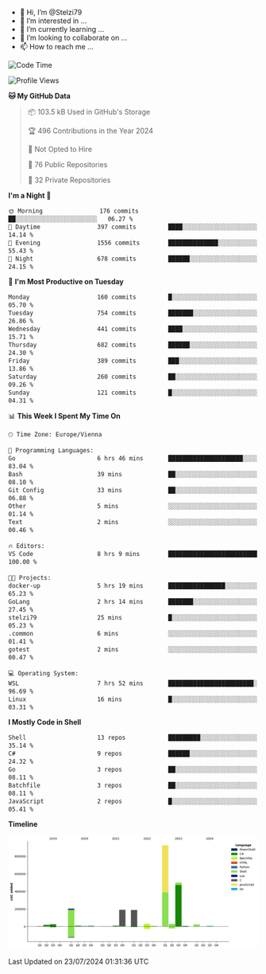 - 👋 Hi, I’m @Stelzi79
- 👀 I’m interested in ...
- 🌱 I’m currently learning ...
- 💞️ I’m looking to collaborate on ...
- 📫 How to reach me ...

<!--START_SECTION:waka-->
![Code Time](http://img.shields.io/badge/Code%20Time-1%2C012%20hrs%209%20mins-blue)

![Profile Views](http://img.shields.io/badge/Profile%20Views-0-blue)

**🐱 My GitHub Data** 

> 📦 103.5 kB Used in GitHub's Storage 
 > 
> 🏆 496 Contributions in the Year 2024
 > 
> 🚫 Not Opted to Hire
 > 
> 📜 76 Public Repositories 
 > 
> 🔑 32 Private Repositories 
 > 
**I'm a Night 🦉** 

```text
🌞 Morning                176 commits         ██░░░░░░░░░░░░░░░░░░░░░░░   06.27 % 
🌆 Daytime                397 commits         ████░░░░░░░░░░░░░░░░░░░░░   14.14 % 
🌃 Evening                1556 commits        ██████████████░░░░░░░░░░░   55.43 % 
🌙 Night                  678 commits         ██████░░░░░░░░░░░░░░░░░░░   24.15 % 
```
📅 **I'm Most Productive on Tuesday** 

```text
Monday                   160 commits         █░░░░░░░░░░░░░░░░░░░░░░░░   05.70 % 
Tuesday                  754 commits         ███████░░░░░░░░░░░░░░░░░░   26.86 % 
Wednesday                441 commits         ████░░░░░░░░░░░░░░░░░░░░░   15.71 % 
Thursday                 682 commits         ██████░░░░░░░░░░░░░░░░░░░   24.30 % 
Friday                   389 commits         ███░░░░░░░░░░░░░░░░░░░░░░   13.86 % 
Saturday                 260 commits         ██░░░░░░░░░░░░░░░░░░░░░░░   09.26 % 
Sunday                   121 commits         █░░░░░░░░░░░░░░░░░░░░░░░░   04.31 % 
```


📊 **This Week I Spent My Time On** 

```text
🕑︎ Time Zone: Europe/Vienna

💬 Programming Languages: 
Go                       6 hrs 46 mins       █████████████████████░░░░   83.04 % 
Bash                     39 mins             ██░░░░░░░░░░░░░░░░░░░░░░░   08.10 % 
Git Config               33 mins             ██░░░░░░░░░░░░░░░░░░░░░░░   06.88 % 
Other                    5 mins              ░░░░░░░░░░░░░░░░░░░░░░░░░   01.14 % 
Text                     2 mins              ░░░░░░░░░░░░░░░░░░░░░░░░░   00.46 % 

🔥 Editors: 
VS Code                  8 hrs 9 mins        █████████████████████████   100.00 % 

🐱‍💻 Projects: 
docker-up                5 hrs 19 mins       ████████████████░░░░░░░░░   65.23 % 
GoLang                   2 hrs 14 mins       ███████░░░░░░░░░░░░░░░░░░   27.45 % 
stelzi79                 25 mins             █░░░░░░░░░░░░░░░░░░░░░░░░   05.23 % 
.common                  6 mins              ░░░░░░░░░░░░░░░░░░░░░░░░░   01.41 % 
gotest                   2 mins              ░░░░░░░░░░░░░░░░░░░░░░░░░   00.47 % 

💻 Operating System: 
WSL                      7 hrs 52 mins       ████████████████████████░   96.69 % 
Linux                    16 mins             █░░░░░░░░░░░░░░░░░░░░░░░░   03.31 % 
```

**I Mostly Code in Shell** 

```text
Shell                    13 repos            █████████░░░░░░░░░░░░░░░░   35.14 % 
C#                       9 repos             ██████░░░░░░░░░░░░░░░░░░░   24.32 % 
Go                       3 repos             ██░░░░░░░░░░░░░░░░░░░░░░░   08.11 % 
Batchfile                3 repos             ██░░░░░░░░░░░░░░░░░░░░░░░   08.11 % 
JavaScript               2 repos             █░░░░░░░░░░░░░░░░░░░░░░░░   05.41 % 
```



**Timeline**

![Lines of Code chart](https://raw.githubusercontent.com/Stelzi79/Stelzi79/main/assets/bar_graph.png)


 Last Updated on 23/07/2024 01:31:36 UTC
<!--END_SECTION:waka-->

<!---
Stelzi79/Stelzi79 is a ✨ special ✨ repository because its `README.md` (this file) appears on your GitHub profile.
You can click the Preview link to take a look at your changes.
--->
